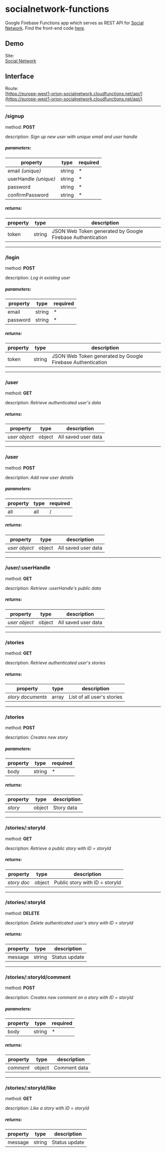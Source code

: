 # socialnetwork-functions
Google Firebase Functions app which serves as REST API for [Social Network](https://bit.ly/2ABep1S). Find the front-end code [here](https://bit.ly/37z0jtT).

## Demo
Site: </br>
[Social Network](https://bit.ly/2ABep1S) 


## Interface
Route: </br>
[https://europe-west1-orion-socialnetwork.cloudfunctions.net/api/](https://europe-west1-orion-socialnetwork.cloudfunctions.net/api/)

---
### /signup 

method: **POST**

description: *Sign up new user with unique email and user handle*

##### parameters:
property | type | required 
--------------|------|----------
email *(unique)* | string | *
userHandle *(unique)* | string | *
password | string | *
confirmPassword | string | *


##### returns:
property | type | description
--------------|------|----------
token | string | JSON Web Token generated by Google Firebase Authentication
    
---
### /login 

method: **POST** 

description: *Log in existing user*

##### parameters:
property | type | required 
--------------|------|----------
email | string | *
password | string | *

##### returns:
property | type | description
--------------|------|----------
token | string | JSON Web Token generated by Google Firebase Authentication

---
### /user

method: **GET**

description: *Retrieve authenticated user's data*

##### returns:
property | type | description
--------------|------|----------
*user object* | object | All saved user data

---
### /user

method: **POST**

description: *Add new user details*

##### parameters:
property | type | required 
--------------|------|----------
all | all | /

##### returns:
property | type | description
--------------|------|----------
*user object* | object | All saved user data

---
### /user/:userHandle

method: **GET**

description: *Retrieve :userHandle's public data*


##### returns:
property | type | description
--------------|------|----------
*user object* | object | All saved user data

---
### /stories

method: **GET**

description: *Retrieve authenticated user's stories*


##### returns:
property | type | description
--------------|------|----------
*story documents* | array | List of all user's stories

---
### /stories

method: **POST**

description: *Creates new story*

##### parameters:
property | type | required 
--------------|------|----------
body | string | *

##### returns:
property | type | description
--------------|------|----------
*story* | object | Story data

---
### /stories/:storyId

method: **GET**

description: *Retrieve a public story with ID = storyId*


##### returns:
property | type | description
--------------|------|----------
*story doc* | object | Public story with ID = storyId

---
### /stories/:storyId

method: **DELETE**

description: *Delete authenticated user's story with ID = storyId*


##### returns:
property | type | description
--------------|------|----------
message | string | Status update

---
### /stories/:storyId/comment

method: **POST**

description: *Creates new comment on a story with ID = storyId*

##### parameters:
property | type | required 
--------------|------|----------
body | string | *

##### returns:
property | type | description
--------------|------|----------
*comment* | object | Comment data

---
### /stories/:storyId/like

method: **GET**

description: *Like a story with ID = storyId*


##### returns:
property | type | description
--------------|------|----------
message | string | Status update

